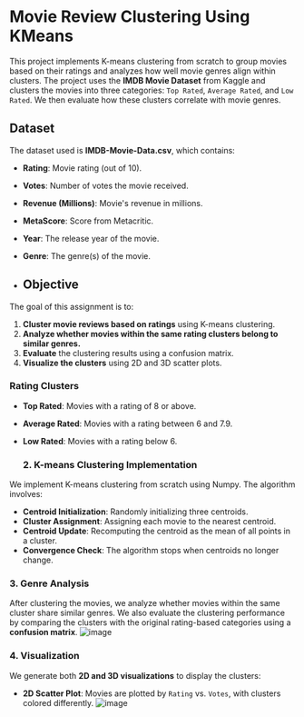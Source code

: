 # Movie Review Clustering Using KMeans
This project implements K-means clustering from scratch to group movies based on their ratings and analyzes how well movie genres align within clusters. The project uses the **IMDB Movie Dataset** from Kaggle and clusters the movies into three categories: `Top Rated`, `Average Rated`, and `Low Rated`. 
We then evaluate how these clusters correlate with movie genres.

## Dataset

The dataset used is **IMDB-Movie-Data.csv**, which contains:
- **Rating**: Movie rating (out of 10).
- **Votes**: Number of votes the movie received.
- **Revenue (Millions)**: Movie's revenue in millions.
- **MetaScore**: Score from Metacritic.
- **Year**: The release year of the movie.
- **Genre**: The genre(s) of the movie.

- ## Objective

The goal of this assignment is to:
1. **Cluster movie reviews based on ratings** using K-means clustering.
2. **Analyze whether movies within the same rating clusters belong to similar genres.**
3. **Evaluate** the clustering results using a confusion matrix.
4. **Visualize the clusters** using 2D and 3D scatter plots.

### Rating Clusters

- **Top Rated**: Movies with a rating of 8 or above.
- **Average Rated**: Movies with a rating between 6 and 7.9.
- **Low Rated**: Movies with a rating below 6.

  ### 2. K-means Clustering Implementation

We implement K-means clustering from scratch using Numpy. The algorithm involves:
- **Centroid Initialization**: Randomly initializing three centroids.
- **Cluster Assignment**: Assigning each movie to the nearest centroid.
- **Centroid Update**: Recomputing the centroid as the mean of all points in a cluster.
- **Convergence Check**: The algorithm stops when centroids no longer change.

### 3. Genre Analysis

After clustering the movies, we analyze whether movies within the same cluster share similar genres. We also evaluate the clustering performance by comparing the clusters with the original rating-based categories using a **confusion matrix**.
![image](https://github.com/user-attachments/assets/635988ba-3aae-4bdb-b72d-ffd94976ecb8)

### 4. Visualization

We generate both **2D and 3D visualizations** to display the clusters:
- **2D Scatter Plot**: Movies are plotted by `Rating` vs. `Votes`, with clusters colored differently.
  ![image](https://github.com/user-attachments/assets/ccac1112-109d-4100-992e-e06540f77327)
